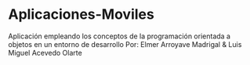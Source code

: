 # Aplicaciones-Moviles
Aplicación empleando los conceptos de la programación orientada a objetos en un entorno de desarrollo
Por: Elmer Arroyave Madrigal & Luis Miguel Acevedo Olarte
